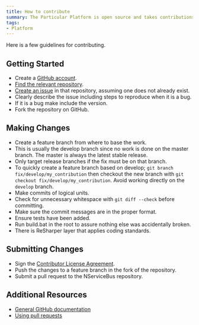 ```yaml
---
title: How to contribute
summary: The Particular Platform is open source and takes contributions from the community.
tags:
- Platform
---
```


Here is a few guidelines for contributing.


## Getting Started

 * Create a [GitHub account](https://github.com/join).
 * [Find the relevant repository](https://github.com/Particular/).
 * [Create an issue](https://help.github.com/articles/creating-an-issue/) in that repository, assuming one does not already exist.
  * Clearly describe the issue including steps to reproduce when it is a bug.
  * If it is a bug make include the version.
 * Fork the repository on GitHub.


## Making Changes

 * Create a feature branch from where to base the work.
  * This is usually the develop branch since no work is done on the master branch. The master is always the latest stable release.
  * Only target release branches if the fix must be on that branch.
  * To quickly create a feature branch based on develop; `git branch fix/develop/my_contribution` then checkout the new branch with `git checkout fix/develop/my_contribution`. Avoid working directly on the `develop` branch.
 * Make commits of logical units.
 * Check for unnecessary whitespace with `git diff --check` before committing.
 * Make sure the commit messages are in the proper format.
 * Ensure tests have been added.
 * Run build.bat in the root to assure nothing else was accidentally broken.
 * There is ReSharper layer that applies coding standards.


## Submitting Changes

 * Sign the [Contributor License Agreement](http://particular.net/contributors-license-agreement-consent).
 * Push the changes to a feature branch in the fork of the repository.
 * Submit a pull request to the NServiceBus repository.


## Additional Resources

 * [General GitHub documentation](https://help.github.com/)
 * [Using pull requests](https://help.github.com/articles/using-pull-requests/)